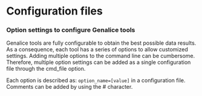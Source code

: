 # Configuration files

### Option settings to configure Genalice tools

Genalice tools are fully configurable to obtain the best possible data results. As a consequence, each tool has a series of options to allow customized settings. Adding multiple options to the command line can be cumbersome. Therefore, multiple option settings can be added as a single configuration file through the cmd_file option.

Each option is described as: `option_name=[value]` in a configuration file. Comments can be added by using the # character.
